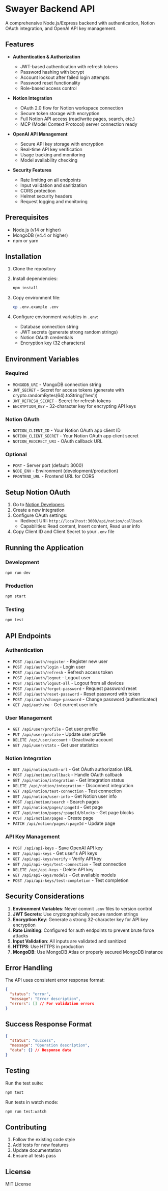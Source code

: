 # Swayer Backend API

A comprehensive Node.js/Express backend with authentication, Notion OAuth integration, and OpenAI API key management.

## Features

- **Authentication & Authorization**
  - JWT-based authentication with refresh tokens
  - Password hashing with bcrypt
  - Account lockout after failed login attempts
  - Password reset functionality
  - Role-based access control

- **Notion Integration**
  - OAuth 2.0 flow for Notion workspace connection
  - Secure token storage with encryption
  - Full Notion API access (read/write pages, search, etc.)
  - MCP (Model Context Protocol) server connection ready

- **OpenAI API Management**
  - Secure API key storage with encryption
  - Real-time API key verification
  - Usage tracking and monitoring
  - Model availability checking

- **Security Features**
  - Rate limiting on all endpoints
  - Input validation and sanitization
  - CORS protection
  - Helmet security headers
  - Request logging and monitoring

## Prerequisites

- Node.js (v14 or higher)
- MongoDB (v4.4 or higher)
- npm or yarn

## Installation

1. Clone the repository
2. Install dependencies:
   ```bash
   npm install
   ```

3. Copy environment file:
   ```bash
   cp .env.example .env
   ```

4. Configure environment variables in `.env`:
   - Database connection string
   - JWT secrets (generate strong random strings)
   - Notion OAuth credentials
   - Encryption key (32 characters)

## Environment Variables

### Required
- `MONGODB_URI` - MongoDB connection string
- `JWT_SECRET` - Secret for access tokens (generate with crypto.randomBytes(64).toString('hex'))
- `JWT_REFRESH_SECRET` - Secret for refresh tokens
- `ENCRYPTION_KEY` - 32-character key for encrypting API keys

### Notion OAuth
- `NOTION_CLIENT_ID` - Your Notion OAuth app client ID
- `NOTION_CLIENT_SECRET` - Your Notion OAuth app client secret
- `NOTION_REDIRECT_URI` - OAuth callback URL

### Optional
- `PORT` - Server port (default: 3000)
- `NODE_ENV` - Environment (development/production)
- `FRONTEND_URL` - Frontend URL for CORS

## Setup Notion OAuth

1. Go to [Notion Developers](https://developers.notion.com/)
2. Create a new integration
3. Configure OAuth settings:
   - Redirect URI: `http://localhost:3000/api/notion/callback`
   - Capabilities: Read content, Insert content, Read user info
4. Copy Client ID and Client Secret to your `.env` file

## Running the Application

### Development
```bash
npm run dev
```

### Production
```bash
npm start
```

### Testing
```bash
npm test
```

## API Endpoints

### Authentication
- `POST /api/auth/register` - Register new user
- `POST /api/auth/login` - Login user
- `POST /api/auth/refresh` - Refresh access token
- `POST /api/auth/logout` - Logout user
- `POST /api/auth/logout-all` - Logout from all devices
- `POST /api/auth/forgot-password` - Request password reset
- `POST /api/auth/reset-password` - Reset password with token
- `POST /api/auth/change-password` - Change password (authenticated)
- `GET /api/auth/me` - Get current user info

### User Management
- `GET /api/user/profile` - Get user profile
- `PUT /api/user/profile` - Update user profile
- `DELETE /api/user/account` - Deactivate account
- `GET /api/user/stats` - Get user statistics

### Notion Integration
- `GET /api/notion/auth-url` - Get OAuth authorization URL
- `POST /api/notion/callback` - Handle OAuth callback
- `GET /api/notion/integration` - Get integration status
- `DELETE /api/notion/integration` - Disconnect integration
- `GET /api/notion/test-connection` - Test connection
- `GET /api/notion/user-info` - Get Notion user info
- `POST /api/notion/search` - Search pages
- `GET /api/notion/pages/:pageId` - Get page
- `GET /api/notion/pages/:pageId/blocks` - Get page blocks
- `POST /api/notion/pages` - Create page
- `PATCH /api/notion/pages/:pageId` - Update page

### API Key Management
- `POST /api/api-keys` - Save OpenAI API key
- `GET /api/api-keys` - Get user's API keys
- `GET /api/api-keys/verify` - Verify API key
- `GET /api/api-keys/test-connection` - Test connection
- `DELETE /api/api-keys` - Delete API key
- `GET /api/api-keys/models` - Get available models
- `POST /api/api-keys/test-completion` - Test completion

## Security Considerations

1. **Environment Variables**: Never commit `.env` files to version control
2. **JWT Secrets**: Use cryptographically secure random strings
3. **Encryption Key**: Generate a strong 32-character key for API key encryption
4. **Rate Limiting**: Configured for auth endpoints to prevent brute force attacks
5. **Input Validation**: All inputs are validated and sanitized
6. **HTTPS**: Use HTTPS in production
7. **MongoDB**: Use MongoDB Atlas or properly secured MongoDB instance

## Error Handling

The API uses consistent error response format:
```json
{
  "status": "error",
  "message": "Error description",
  "errors": [] // For validation errors
}
```

## Success Response Format

```json
{
  "status": "success",
  "message": "Operation description",
  "data": {} // Response data
}
```

## Testing

Run the test suite:
```bash
npm test
```

Run tests in watch mode:
```bash
npm run test:watch
```

## Contributing

1. Follow the existing code style
2. Add tests for new features
3. Update documentation
4. Ensure all tests pass

## License

MIT License
